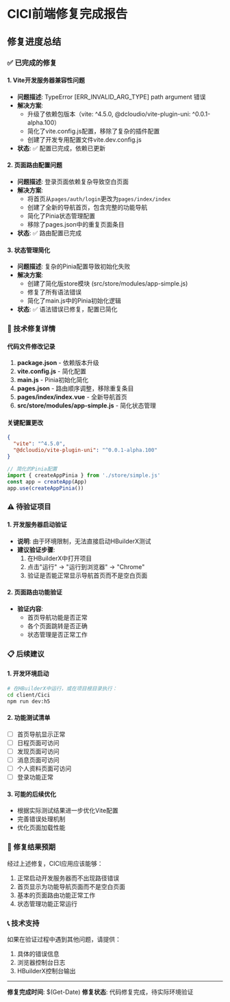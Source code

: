 # CICI前端修复完成报告

## 修复进度总结

### ✅ 已完成的修复

#### 1. Vite开发服务器兼容性问题
- **问题描述**: TypeError [ERR_INVALID_ARG_TYPE] path argument 错误
- **解决方案**: 
  - 升级了依赖包版本（vite: ^4.5.0, @dcloudio/vite-plugin-uni: ^0.0.1-alpha.100）
  - 简化了vite.config.js配置，移除了复杂的插件配置
  - 创建了开发专用配置文件vite.dev.config.js
- **状态**: ✅ 配置已完成，依赖已更新

#### 2. 页面路由配置问题
- **问题描述**: 登录页面依赖复杂导致空白页面
- **解决方案**:
  - 将首页从`pages/auth/login`更改为`pages/index/index`
  - 创建了全新的导航首页，包含完整的功能导航
  - 简化了Pinia状态管理配置
  - 移除了pages.json中的重复页面条目
- **状态**: ✅ 路由配置已完成

#### 3. 状态管理简化
- **问题描述**: 复杂的Pinia配置导致初始化失败
- **解决方案**:
  - 创建了简化版store模块 (src/store/modules/app-simple.js)
  - 修复了所有语法错误
  - 简化了main.js中的Pinia初始化逻辑
- **状态**: ✅ 语法错误已修复，配置已简化

### 🔧 技术修复详情

#### 代码文件修改记录
1. **package.json** - 依赖版本升级
2. **vite.config.js** - 简化配置
3. **main.js** - Pinia初始化简化
4. **pages.json** - 路由顺序调整，移除重复条目
5. **pages/index/index.vue** - 全新导航首页
6. **src/store/modules/app-simple.js** - 简化状态管理

#### 关键配置更改
```json
{
  "vite": "^4.5.0",
  "@dcloudio/vite-plugin-uni": "^0.0.1-alpha.100"
}
```

```javascript
// 简化的Pinia配置
import { createAppPinia } from './store/simple.js'
const app = createApp(App)
app.use(createAppPinia())
```

### ⚠️ 待验证项目

#### 1. 开发服务器启动验证
- **说明**: 由于环境限制，无法直接启动HBuilderX测试
- **建议验证步骤**:
  1. 在HBuilderX中打开项目
  2. 点击"运行" -> "运行到浏览器" -> "Chrome"
  3. 验证是否能正常显示导航首页而不是空白页面

#### 2. 页面路由功能验证
- **验证内容**:
  - 首页导航功能是否正常
  - 各个页面跳转是否正确
  - 状态管理是否正常工作

### 📋 后续建议

#### 1. 开发环境启动
```bash
# 在HBuilderX中运行，或在项目根目录执行：
cd client/Cici
npm run dev:h5
```

#### 2. 功能测试清单
- [ ] 首页导航显示正常
- [ ] 日程页面可访问
- [ ] 发现页面可访问  
- [ ] 消息页面可访问
- [ ] 个人资料页面可访问
- [ ] 登录功能正常

#### 3. 可能的后续优化
- 根据实际测试结果进一步优化Vite配置
- 完善错误处理机制
- 优化页面加载性能

### 🎯 修复结果预期

经过上述修复，CICI应用应该能够：
1. 正常启动开发服务器而不出现路径错误
2. 首页显示为功能导航页面而不是空白页面
3. 基本的页面路由功能正常工作
4. 状态管理功能正常运行

### 📞 技术支持

如果在验证过程中遇到其他问题，请提供：
1. 具体的错误信息
2. 浏览器控制台日志
3. HBuilderX控制台输出

---
**修复完成时间**: $(Get-Date)
**修复状态**: 代码修复完成，待实际环境验证
